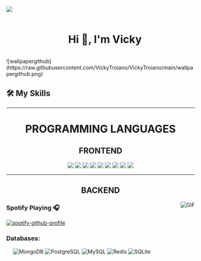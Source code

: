 
<!--horizontal divider(gradiant)-->
<img src="https://user-images.githubusercontent.com/73097560/115834477-dbab4500-a447-11eb-908a-139a6edaec5c.gif">

<!--h1 without bottom border-->
<div id="user-content-toc">
  <ul align="center">
    <summary><h1 style="display: inline-block">Hi 👋, I'm Vicky</h1></summary>
  </ul>
</div>
![wallpapergithub](https://raw.githubusercontent.com/VickyTroiano/VickyTroiano/main/wallpapergithub.png)



## 🛠️ My Skills
-------------------

<h1 align="center">PROGRAMMING LANGUAGES</h1>
<h2 align="center">FRONTEND</h2>
<p align="center">
  <img src="https://cdn.jsdelivr.net/gh/devicons/devicon/icons/nodejs/nodejs-original-wordmark.svg" style="height:4rem; background-color:white"/>
  <img src="https://cdn.jsdelivr.net/gh/devicons/devicon/icons/html5/html5-original-wordmark.svg" style="height: 4rem"/>
  <img src="https://cdn.jsdelivr.net/gh/devicons/devicon/icons/css3/css3-original-wordmark.svg" style="height: 4rem"/>
  <img src="https://cdn.jsdelivr.net/gh/devicons/devicon/icons/javascript/javascript-plain.svg" style="height: 4rem"/>
  <img src="https://cdn.jsdelivr.net/gh/devicons/devicon/icons/bootstrap/bootstrap-plain-wordmark.svg"  style="height: 4rem"/>
  <img src="https://cdn.jsdelivr.net/gh/devicons/devicon/icons/npm/npm-original-wordmark.svg" style="height: 4rem"/>
  <img src="https://cdn.jsdelivr.net/gh/devicons/devicon/icons/git/git-plain.svg" style="height: 4rem"/>
  <img src="https://cdn.jsdelivr.net/gh/devicons/devicon/icons/github/github-original-wordmark.svg" style="height: 4rem; background-color:white"/>
  <img src="https://cdn.jsdelivr.net/gh/devicons/devicon/icons/python/python-original.svg"  style="height: 4rem"/>
</p>

--------------------
<h2 align="center">BACKEND</h2>

<img align="right" alt="GIF" height="170px" src="https://media.giphy.com/media/J5B1Y8QZnzXXbLQIBu/giphy.gif" />

### Spotify Playing 🎧

  [![spotify-github-profile](https://spotify-github-profile.vercel.app/api/view?uid=vickytr&cover_image=true&theme=natemoo-re&show_offline=false&background_color=ffffff&interchange=false&bar_color=e0c6eb&bar_color_cover=false)](https://spotify-github-profile.vercel.app/api/view?uid=vickytr&redirect=true)


### Databases:
&emsp;
![MongoDB](https://img.shields.io/badge/-MongoDB-000?&logo=MongoDB)
![PostgreSQL](https://img.shields.io/badge/-PostgreSQL-000?&logo=PostgreSQL)
![MySQL](https://img.shields.io/badge/-MySQL-000?&logo=MySQL)
![Redis](https://img.shields.io/badge/-Redis-000?&logo=Redis)
![SQLite](https://img.shields.io/badge/-SQLite-000?&logo=SQLite)



